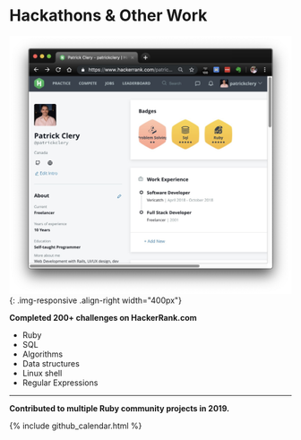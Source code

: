 # <i class="fas fa-medal"></i> Hackathons & Other Work

![Awards](/assets/images/resume/hackerrank.jpg){: .img-responsive .align-right width="400px"}


<i class="fab fa-hackerrank"></i> **Completed 200+ challenges on HackerRank.com** <a href="https://www.hackerrank.com/patrickclery" target="_blank"><i class="fa fa-external-link-alt"></i></a>

<ul class="fa-ul">  
    <li><i class="fa fa-li fa-gem"></i>Ruby</li>
    <li><i class="fa fa-li fa-database"></i>SQL</li>
    <li><i class="fas fa-li fa-sort-numeric-down"></i>Algorithms</li>
    <li><i class="fa fa-li fa-atom"></i>Data structures</li>
    <li><i class="fab fa-li fa-linux"></i>Linux shell</li>
    <li><i class="fa fa-li fa-laptop-code"></i>Regular Expressions</li>
</ul>

<div style="clear: right;"></div>

***
<div class="pagebreak"></div>

<i class="fab fa-github"></i> **Contributed to multiple Ruby community projects in 2019.**  <a href="https://www.github.com/patrickclery" target="_blank"><i class="fa fa-external-link-alt"></i></a>

{% include github_calendar.html %}

<div style="clear: right;"></div>
